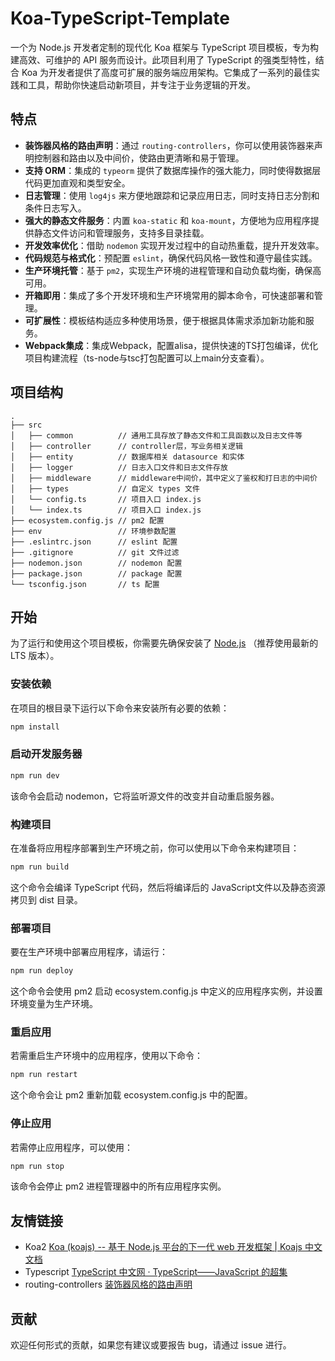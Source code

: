 # Koa-TypeScript-Template

一个为 Node.js 开发者定制的现代化 Koa 框架与 TypeScript 项目模板，专为构建高效、可维护的 API 服务而设计。此项目利用了 TypeScript 的强类型特性，结合 Koa 为开发者提供了高度可扩展的服务端应用架构。它集成了一系列的最佳实践和工具，帮助你快速启动新项目，并专注于业务逻辑的开发。

## 特点

- **装饰器风格的路由声明**：通过 `routing-controllers`，你可以使用装饰器来声明控制器和路由以及中间价，使路由更清晰和易于管理。
- **支持 ORM**：集成的 `typeorm` 提供了数据库操作的强大能力，同时使得数据层代码更加直观和类型安全。
- **日志管理**：使用 `log4js` 来方便地跟踪和记录应用日志，同时支持日志分割和条件日志写入。
- **强大的静态文件服务**：内置 `koa-static` 和 `koa-mount`，方便地为应用程序提供静态文件访问和管理服务，支持多目录挂载。
- **开发效率优化**：借助 `nodemon` 实现开发过程中的自动热重载，提升开发效率。
- **代码规范与格式化**：预配置 `eslint`，确保代码风格一致性和遵守最佳实践。
- **生产环境托管**：基于 `pm2`，实现生产环境的进程管理和自动负载均衡，确保高可用。
- **开箱即用**：集成了多个开发环境和生产环境常用的脚本命令，可快速部署和管理。
- **可扩展性**：模板结构适应多种使用场景，便于根据具体需求添加新功能和服务。
- **Webpack集成**：集成Webpack，配置alisa，提供快速的TS打包编译，优化项目构建流程（ts-node与tsc打包配置可以上main分支查看）。

## 项目结构
```
.
├── src
│   ├── common          // 通用工具存放了静态文件和工具函数以及日志文件等
│   ├── controller      // controller层，写业务相关逻辑
│   ├── entity          // 数据库相关 datasource 和实体
│   ├── logger          // 日志入口文件和日志文件存放
│   ├── middleware      // middleware中间价，其中定义了鉴权和打日志的中间价
│   ├── types           // 自定义 types 文件
│   └── config.ts       // 项目入口 index.js
│   └── index.ts        // 项目入口 index.js
├── ecosystem.config.js // pm2 配置
├── env                 // 环境参数配置
├── .eslintrc.json      // eslint 配置
├── .gitignore          // git 文件过滤
├── nodemon.json        // nodemon 配置
├── package.json        // package 配置
└── tsconfig.json       // ts 配置
```

## 开始

为了运行和使用这个项目模板，你需要先确保安装了 [Node.js](https://nodejs.org/) （推荐使用最新的 LTS 版本）。

### 安装依赖

在项目的根目录下运行以下命令来安装所有必要的依赖：

```bash
npm install
```

### 启动开发服务器

```bash
npm run dev
```
该命令会启动 nodemon，它将监听源文件的改变并自动重启服务器。

### 构建项目
在准备将应用程序部署到生产环境之前，你可以使用以下命令来构建项目：

```bash
npm run build
```
这个命令会编译 TypeScript 代码，然后将编译后的 JavaScript文件以及静态资源拷贝到 dist 目录。

### 部署项目
要在生产环境中部署应用程序，请运行：
```bash
npm run deploy
```
这个命令会使用 pm2 启动 ecosystem.config.js 中定义的应用程序实例，并设置环境变量为生产环境。

### 重启应用
若需重启生产环境中的应用程序，使用以下命令：
```bash
npm run restart
```
这个命令会让 pm2 重新加载 ecosystem.config.js 中的配置。

### 停止应用
若需停止应用程序，可以使用：
```bash
npm run stop
```
该命令会停止 pm2 进程管理器中的所有应用程序实例。


## 友情链接

- Koa2 [Koa (koajs) -- 基于 Node.js 平台的下一代 web 开发框架 \| Koajs 中文文档](https://koa.bootcss.com/)
- Typescript [TypeScript 中文网 · TypeScript——JavaScript 的超集](https://www.tslang.cn/)
- routing-controllers [装饰器风格的路由声明](https://github.com/typestack/routing-controllers)

## 贡献
欢迎任何形式的贡献，如果您有建议或要报告 bug，请通过 issue 进行。



